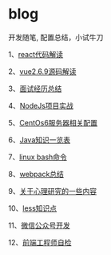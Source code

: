 # blog
开发随笔, 配置总结，小试牛刀

 1、[react代码解读](./react源码解读)

 2、[vue2.6.9源码解读](./vue2.6.9源码解读)

 3、[面试经历总结](./面试题)

 4、[NodeJs项目实战](./nodejs)

 5、[CentOs6服务器相关配置](./Centos配置)

 6、[Java知识一览表](./java)

 7、[linux bash命令](./bash)

 8、[webpack总结](./webpack)

 9、[关于心理研究的一些内容](./psychology)

10、[less知识点](./less)

11、[微信公众号开发](./微信公众号开发)

12、[前端工程师自检](./前端知识自检单)


